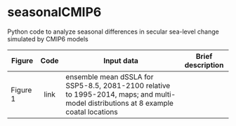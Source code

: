 # seasonalCMIP6
 Python code to analyze seasonal differences in secular sea-level change simulated by CMIP6 models

| Figure | Code | Input data | Brief description |
| ------------- |:-------------:| -----| -----|
| Figure 1 | link | ensemble mean dSSLA for SSP5-8.5, 2081-2100 relative to 1995-2014, maps; and multi-model distributions at 8 example coatal locations |
